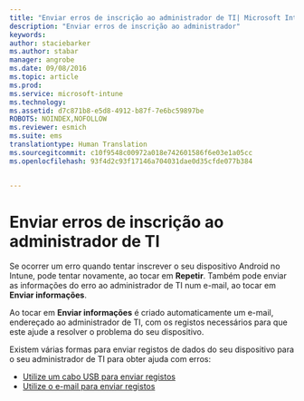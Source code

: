 ```yaml
---
title: "Enviar erros de inscrição ao administrador de TI| Microsoft Intune"
description: "Enviar erros de inscrição ao administrador"
keywords: 
author: staciebarker
ms.author: stabar
manager: angrobe
ms.date: 09/08/2016
ms.topic: article
ms.prod: 
ms.service: microsoft-intune
ms.technology: 
ms.assetid: d7c871b8-e5d8-4912-b87f-7e6bc59897be
ROBOTS: NOINDEX,NOFOLLOW
ms.reviewer: esmich
ms.suite: ems
translationtype: Human Translation
ms.sourcegitcommit: c10f9548c00972a018e742601586f6e03e1a05cc
ms.openlocfilehash: 93f4d2c93f17146a704031dae0d35cfde077b384


---
```



# Enviar erros de inscrição ao administrador de TI

Se ocorrer um erro quando tentar inscrever o seu dispositivo Android no Intune, pode tentar novamente, ao tocar em **Repetir**. Também pode enviar as informações do erro ao administrador de TI num e-mail, ao tocar em **Enviar informações**.

Ao tocar em **Enviar informações** é criado automaticamente um e-mail, endereçado ao administrador de TI, com os registos necessários para que este ajude a resolver o problema do seu dispositivo.

Existem várias formas para enviar registos de dados do seu dispositivo para o seu administrador de TI para obter ajuda com erros:

- [Utilize um cabo USB para enviar registos](send-diagnostic-data-logs-to-your-it-administrator-using-a-usb-cable-android.md)
- [Utilize o e-mail para enviar registos](send-diagnostic-data-logs-to-your-it-administrator-using-email-android.md)



<!--HONumber=Oct16_HO2-->


